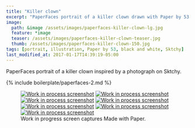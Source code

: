 ```yaml
---
title: "Killer clown"
excerpt: "PaperFaces portrait of a killer clown drawn with Paper by 53 on an iPad."
image: 
  path: &image /assets/images/paperfaces-killer-clown-lg.jpg 
  feature: *image
  teaser: /assets/images/paperfaces-killer-clown-teaser.jpg
  thumb: /assets/images/paperfaces-killer-clown-150.jpg
tags: [portrait, illustration, Paper by 53, black and white, Sktchy]
last_modified_at: 2017-01-17T14:39:19-05:00
---
```


PaperFaces portrait of a killer clown inspired by a photograph on Sktchy.

{% include boilerplate/paperfaces-2.md %}

<figure class="third">
  <a href="{{ site.url }}/assets/images/paperfaces-killer-clown-process-1-lg.jpg"><img src="{{ site.url }}/assets/images/paperfaces-killer-clown-process-1-600.jpg" alt="Work in process screenshot"></a>
  <a href="{{ site.url }}/assets/images/paperfaces-killer-clown-process-2-lg.jpg"><img src="{{ site.url }}/assets/images/paperfaces-killer-clown-process-2-600.jpg" alt="Work in process screenshot"></a>
  <a href="{{ site.url }}/assets/images/paperfaces-killer-clown-process-3-lg.jpg"><img src="{{ site.url }}/assets/images/paperfaces-killer-clown-process-3-600.jpg" alt="Work in process screenshot"></a>
  <a href="{{ site.url }}/assets/images/paperfaces-killer-clown-process-4-lg.jpg"><img src="{{ site.url }}/assets/images/paperfaces-killer-clown-process-4-600.jpg" alt="Work in process screenshot"></a>
  <a href="{{ site.url }}/assets/images/paperfaces-killer-clown-process-5-lg.jpg"><img src="{{ site.url }}/assets/images/paperfaces-killer-clown-process-5-600.jpg" alt="Work in process screenshot"></a>
  <a href="{{ site.url }}/assets/images/paperfaces-killer-clown-process-6-lg.jpg"><img src="{{ site.url }}/assets/images/paperfaces-killer-clown-process-6-600.jpg" alt="Work in process screenshot"></a>
  <a href="{{ site.url }}/assets/images/paperfaces-killer-clown-process-7-lg.jpg"><img src="{{ site.url }}/assets/images/paperfaces-killer-clown-process-7-600.jpg" alt="Work in process screenshot"></a>
  <figcaption>Work in progress screen captures Made with Paper.</figcaption>
</figure>
